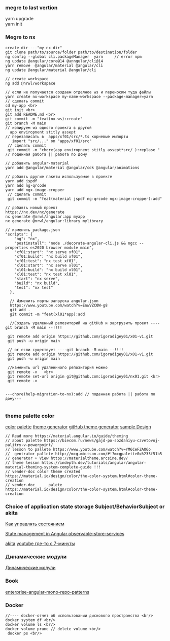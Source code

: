 ### megre to last vertion <br>
yarn upgrade <br>
yarn init <br>
### Megre to nx
```
create dir----"my-nx-dir"
git clone path/to/source/folder path/to/destination/folder
ng config --global cli.packageManager  yarn     // error npm
ng update @angular/core@14 @anngular/cli@14     
yarn remove  @angular/material @angular/cli 
ng update @angular/material @angular/cli

// create workspace
ng add @nrwl/workspace  

// если не получается cоздаем отделное ws и переносим туда файлы 
yarn create nx-workspace my-name-workspace --package-manager=yarn
// сделать commit 
cd my-app <br>
git init <br>
git add README.md <br>
git commit -m "feat(nx-ws):create"
git branch -M main
// копируем из одного проекта в другой 
  app enviropnent stitly assept 
// перезаписать в  apps/xf01/src/*.ts корневые импорты
   import "src/..." on "apps/xf01/src"
 // сделать commit
 git commit -m "chore(app enviropnent stitly assept*src/ ):replase "   // поденная работа || работа по дому

// добавить angular-material
yarn add @angular/material @angular/cdk @angular/animations

// добавть другие пакеты используемые в проекте
yarn add jspdf
yarn add ng-qrcode
yarn add ngx-image-cropper
 // сделать commit
 git commit -m "feat(material jspdf ng-qrcode ngx-image-cropper):add" 

// добавть новый проект
https://nx.dev/nx/generate
nx generate @nrwl/angular:app myapp
nx generate @nrwl/angular:library mylibrary

// изменить package.json
"scripts": {
    "ng": "nx",
    "postinstall": "node ./decorate-angular-cli.js && ngcc --properties es2020 browser module main",
    "xf01:start": "nx serve xf01",
    "xf01:build": "nx build xf01",
    "xf01:test": "nx test xf01",
    "xl01:start": "nx serve xl01",
    "xl01:build": "nx build xl01",
    "xl01:test": "nx test xl01",
    "start": "nx serve",
    "build": "nx build",
    "test": "nx test"
  },

  // Изменить порты запруска angular.json
  https://www.youtube.com/watch?v=EnwVZC0W-g8
  git add .
  git commit -m "feat(xl01*app):add 

  //Создать удаленный репозиторий на gitHub и заргрузить проект ----git branch -M main --!!!!

 git remote add origin https://github.com/igoradigey01/x01-v1.git
 git push -u origin main

 // or если существует ----git branch -M main --!!!!
 git remote add origin https://github.com/igoradigey01/x01-v1.git
 git push -u origin main

 //изменить url удаленнного репозитория можно
 git remote -v   <br>
 git remote set-url origin git@github.com:igoradigey01/nx01.git <br>
 git remote -v 


---chore(help-migration-to-nx):add // поденная работа || работа по дому---


```

### theme  palette color
[color](https://www.materialpalette.com/colors)
[palette](https://www.materialpalette.com)
[theme generator](https://materialtheme.arcsine.dev)
[gitHub theme generator](https://github.com/arciisine/MaterialThemeGenerator)
[sample Design](https://www.uplabs.com)

```
// Read more https://material.angular.io/guide/theming 
// about palette https://biecom.ru/news/gajd-po-sozdaniyu-czvetovoj-palitry-v-powerpoint/
// lesson to pallete https://www.youtube.com/watch?v=YM6CeFZAO6o 
//  gentrator pallete http://mcg.mbitson.com/#!?mcgpalette0=%233f51b5
// generator + View https://materialtheme.arcsine.dev/
// theme lesson https://indepth.dev/tutorials/angular/angular-material-theming-system-complete-guide !!!
// vender-doc color theme created https://material.io/design/color/the-color-system.html#color-theme-creation
// vender-doc      palete                       https://material.io/design/color/the-color-system.html#color-theme-creation
```

### Сhoice of application state storage Subject/BehaviorSubject  or akita
[Как управлять состоянием ](https://habr.com/ru/company/custis/blog/516290/)

[ State management in Angular  observable-store-services](https://georgebyte.com/state-management-in-angular-with-observable-store-services/)

[akita](https://github.com/salesforce/akita/blob/master/docs/docs/angular/architecture.mdx)
[youtube где-то с 7-минуты ](https://www.youtube.com/watch?v=io6BKBzvf0Q&t=1s)

### Динамические модули
[Динамические модули](https://nestjs.ru.com/guide/fundamentals/dynamic-modules.html)

### Book
[enterprise-angular-mono-repo-patterns](https://cdn2.hubspot.net/hubfs/2757427/enterprise-angular-mono-repo-patterns.pdf)

### Docker
```
//---- docker-отчет об использовании дискового пространства <br/>
docker system df <br/>
docker volume ls <br/>
docker volume prune // delete volume <br/>
 docker ps <br/>
 ```